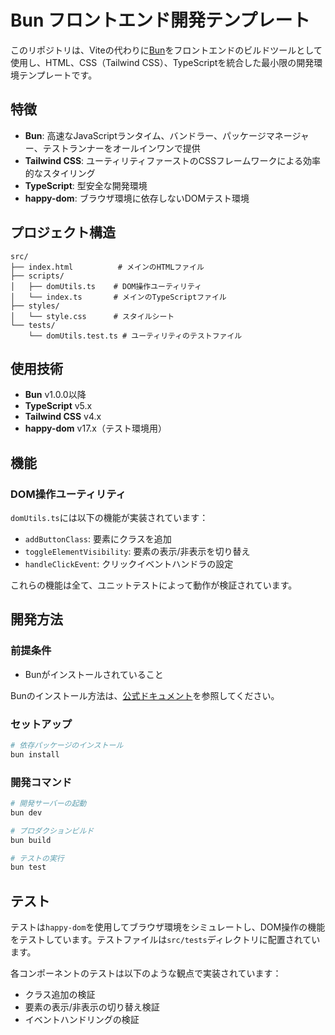 # Bun フロントエンド開発テンプレート

このリポジトリは、Viteの代わりに[Bun](https://bun.sh/)をフロントエンドのビルドツールとして使用し、HTML、CSS（Tailwind CSS）、TypeScriptを統合した最小限の開発環境テンプレートです。

## 特徴

- **Bun**: 高速なJavaScriptランタイム、バンドラー、パッケージマネージャー、テストランナーをオールインワンで提供
- **Tailwind CSS**: ユーティリティファーストのCSSフレームワークによる効率的なスタイリング
- **TypeScript**: 型安全な開発環境
- **happy-dom**: ブラウザ環境に依存しないDOMテスト環境

## プロジェクト構造

```
src/
├── index.html          # メインのHTMLファイル
├── scripts/
│   ├── domUtils.ts    # DOM操作ユーティリティ
│   └── index.ts       # メインのTypeScriptファイル
├── styles/
│   └── style.css      # スタイルシート
└── tests/
    └── domUtils.test.ts # ユーティリティのテストファイル
```

## 使用技術

- **Bun** v1.0.0以降
- **TypeScript** v5.x
- **Tailwind CSS** v4.x
- **happy-dom** v17.x（テスト環境用）

## 機能

### DOM操作ユーティリティ

`domUtils.ts`には以下の機能が実装されています：

- `addButtonClass`: 要素にクラスを追加
- `toggleElementVisibility`: 要素の表示/非表示を切り替え
- `handleClickEvent`: クリックイベントハンドラの設定

これらの機能は全て、ユニットテストによって動作が検証されています。

## 開発方法

### 前提条件

- Bunがインストールされていること

Bunのインストール方法は、[公式ドキュメント](https://bun.sh/docs/installation)を参照してください。

### セットアップ

```bash
# 依存パッケージのインストール
bun install
```

### 開発コマンド

```bash
# 開発サーバーの起動
bun dev

# プロダクションビルド
bun build

# テストの実行
bun test
```

## テスト

テストは`happy-dom`を使用してブラウザ環境をシミュレートし、DOM操作の機能をテストしています。テストファイルは`src/tests`ディレクトリに配置されています。

各コンポーネントのテストは以下のような観点で実装されています：

- クラス追加の検証
- 要素の表示/非表示の切り替え検証
- イベントハンドリングの検証
